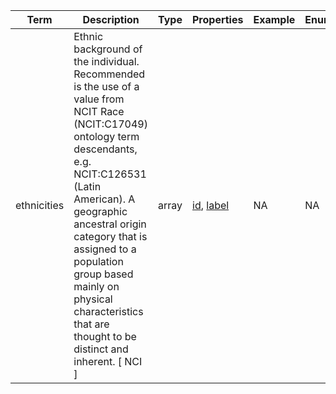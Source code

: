 |Term | Description | Type | Properties | Example | Enum|
| ---| ---| ---| ---| ---| --- |
| ethnicities | Ethnic background of the individual. Recommended is the use of a value from NCIT Race (NCIT:C17049) ontology term descendants, e.g. NCIT:C126531 (Latin American). A geographic ancestral origin category that is assigned to a population group based mainly on physical characteristics that are thought to be distinct and inherent. [ NCI ] | array | [id](./id.md), [label](./label.md) | NA | NA|
